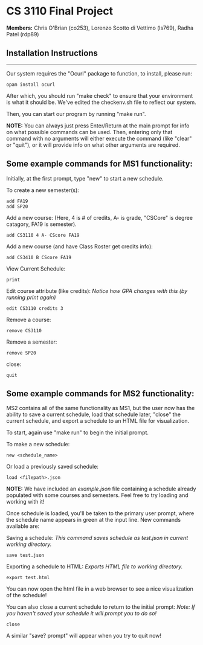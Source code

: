 # CS 3110 Final Project 

**Members:** Chris O'Brian (co253), Lorenzo Scotto di Vettimo (ls769), Radha Patel (rdp89)


## Installation Instructions
---
Our system requires the "Ocurl" package to function, to install, please run:

```
opam install ocurl
```

After which, you should run "make check" to ensure that your environment is what it should be. We've edited the checkenv.sh file to reflect our system.

Then, you can start our program by running "make run".

**NOTE:** You can always just press Enter/Return at the main prompt for info
on what possible commands can be used. Then, entering only that command with no
arguments will either execute the command (like "clear" or "quit"), or it will
provide info on what other arguments are required.

## Some example commands for MS1 functionality:

Initially, at the first prompt, type "new" to start a new schedule.

To create a new semester(s):
```
add FA19
add SP20
```

Add a new course:
(Here, 4 is # of credits, A- is grade, "CSCore" is degree catagory, FA19 is semester).
```
add CS3110 4 A- CScore FA19 
```

Add a new course (and have Class Roster get credits info):
```
add CS3410 B CScore FA19 
```

View Current Schedule:
```
print
```

Edit course attribute (like credits):
_Notice how GPA changes with this (by running print again)_
```
edit CS3110 credits 3
```

Remove a course:
```
remove CS3110
```

Remove a semester:
```
remove SP20
```

close:
```
quit
```

## Some example commands for MS2 functionality:

MS2 contains all of the same functionality as MS1, but the user now has the
ability to save a current schedule, load that schedule later, "close" the
current schedule, and export a schedule to an HTML file for visualization.

To start, again use "make run" to begin the initial prompt.

To make a new schedule:
```
new <schedule_name>
```

Or load a previously saved schedule:
```
load <filepath>.json
```

**NOTE:** We have included an _example.json_ file containing a schedule
already populated with some courses and semesters. Feel free to try loading and
working with it!

Once schedule is loaded, you'll be taken to the primary user prompt, where the
schedule name appears in green at the input line. New commands available are:

Saving a schedule:
_This command saves schedule as test.json in current working directory._
```
save test.json
```

Exporting a schedule to HTML:
_Exports HTML file to working directory._
```
export test.html
```

You can now open the html file in a web browser to see a nice visualization of
the schedule!

You can also close a current schedule to return to the initial prompt:
_Note: If you haven't saved your schedule it will prompt you to do so!_
```
close
```

A similar "save? prompt" will appear when you try to quit now!